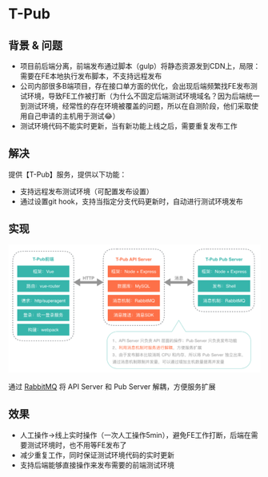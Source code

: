 # T-Pub

## 背景 & 问题

* 项目前后端分离，前端发布通过脚本（gulp）将静态资源发到CDN上，局限：需要在FE本地执行发布脚本，不支持远程发布
* 公司内部很多B端项目，存在接口单方面的优化，会出现后端频繁找FE发布测试环境，导致FE工作被打断（为什么不固定后端测试环境域名？因为后端统一到测试环境，经常性的存在环境被覆盖的问题，所以在自测阶段，他们采取使用自己申请的主机用于测试😂）
* 测试环境代码不能实时更新，当有新功能上线之后，需要重复发布工作

## 解决

提供【T-Pub】服务，提供以下功能：

* 支持远程发布测试环境（可配置发布设置）
* 通过设置git hook，支持当指定分支代码更新时，自动进行测试环境发布

## 实现

<p align="left">
    <img width="700px" src="./screenshot/t-pub.png">
</p>

通过 [RabbitMQ](https://www.rabbitmq.com/) 将 API Server 和 Pub Server 解耦，方便服务扩展

## 效果

* 人工操作→线上实时操作（一次人工操作5min），避免FE工作打断，后端在需要测试环境时，也不用等FE发布了
* 减少重复工作，同时保证测试环境代码的实时更新
* 支持后端能够直接操作来发布需要的前端测试环境